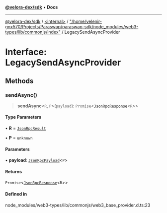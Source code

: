 [**@velora-dex/sdk**](../../../../README.md) • **Docs**

***

[@velora-dex/sdk](../../../../globals.md) / [\<internal\>](../../../README.md) / ["/home/velenir-gnx570/Projects/Paraswap/paraswap-sdk/node\_modules/web3-types/lib/commonjs/index"](../README.md) / LegacySendAsyncProvider

# Interface: LegacySendAsyncProvider

## Methods

### sendAsync()

> **sendAsync**\<`R`, `P`\>(`payload`): `Promise`\<[`JsonRpcResponse`](../../../type-aliases/JsonRpcResponse.md)\<`R`\>\>

#### Type Parameters

• **R** = [`JsonRpcResult`](../../../type-aliases/JsonRpcResult.md)

• **P** = `unknown`

#### Parameters

• **payload**: [`JsonRpcPayload`](../../../type-aliases/JsonRpcPayload.md)\<`P`\>

#### Returns

`Promise`\<[`JsonRpcResponse`](../../../type-aliases/JsonRpcResponse.md)\<`R`\>\>

#### Defined in

node\_modules/web3-types/lib/commonjs/web3\_base\_provider.d.ts:23

